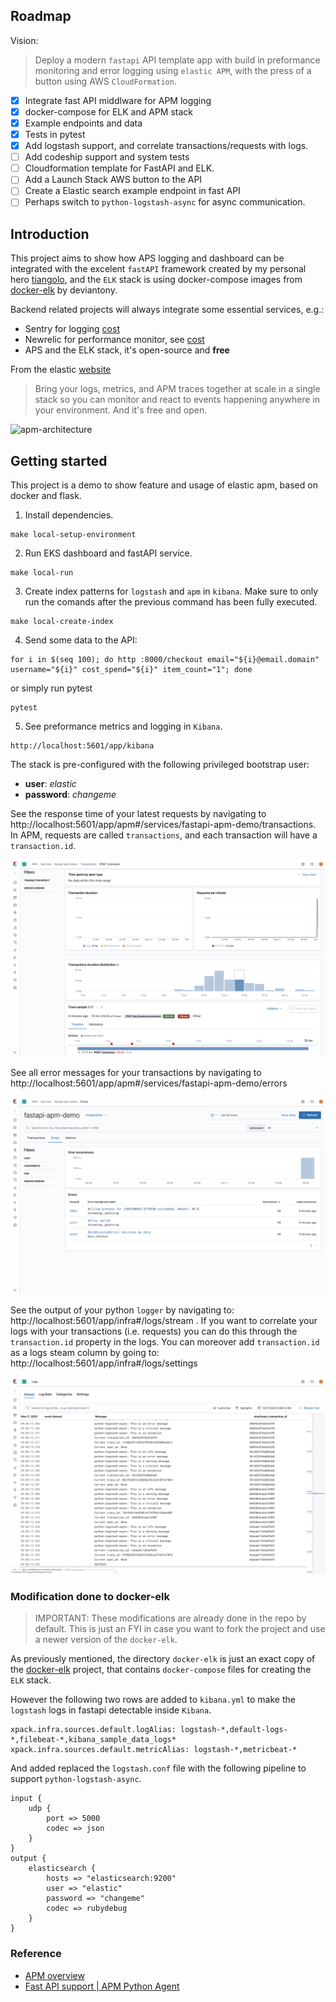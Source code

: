 ## Roadmap
Vision:
> Deploy a modern `fastapi` API template app with build in preformance monitoring and error logging using `elastic APM`, with the press of a button using AWS `CloudFormation`. 

- [x] Integrate fast API middlware for APM logging
- [x] docker-compose for ELK and APM stack
- [x] Example endpoints and data
- [x] Tests in pytest
- [x] Add logstash support, and correlate transactions/requests with logs. 
- [ ] Add codeship support and system tests
- [ ] Cloudformation template for FastAPI and ELK. 
- [ ] Add a Launch Stack AWS button to the API
- [ ] Create a Elastic search example endpoint in fast API 
- [ ] Perhaps switch to `python-logstash-async` for async communication. 

## Introduction

This project aims to show how APS logging and dashboard can be integrated with the excelent `fastAPI` framework created by my personal hero [tiangolo](https://github.com/tiangolo), and the `ELK` stack is using docker-compose images from [docker-elk](https://github.com/deviantony/docker-elk) by deviantony. 

Backend related projects will always integrate some essential services, e.g.:

- Sentry for logging [cost](https://sentry.io/pricing)
- Newrelic for performance monitor, see [cost](https://newrelic.com/application-monitoring/pricing)
- APS and the ELK stack, it's open-source and **free**

From the elastic [website](https://www.elastic.co/observability)
> Bring your logs, metrics, and APM traces together at scale in a single stack so you can monitor and react to events happening anywhere in your environment. And it's free and open.

![apm-architecture](https://www.elastic.co/guide/en/apm/get-started/current/images/apm-architecture-cloud.png)

## Getting started

This project is a demo to show feature and usage of elastic apm, based on docker and flask.

1. Install dependencies. 
```
make local-setup-environment
```

2. Run EKS dashboard and fastAPI service. 
```
make local-run
```

3. Create index patterns for `logstash` and `apm` in `kibana`. Make sure to only run the comands after the previous command has been fully executed. 
```
make local-create-index
```

4. Send some data to the API:
```
for i in $(seq 100); do http :8000/checkout email="${i}@email.domain" username="${i}" cost_spend="${i}" item_count="1"; done
```
or simply run pytest
```
pytest
```

5. See preformance metrics and logging in `Kibana`. 
```
http://localhost:5601/app/kibana
```
The stack is pre-configured with the following privileged bootstrap user:

- **user**: *elastic*
- **password**: *changeme*

See the response time of your latest requests by navigating to http://localhost:5601/app/apm#/services/fastapi-apm-demo/transactions. In APM, requests are called `transactions`, and each transaction will have a `transaction.id`. 

![](screenshots/transaction.png)

See all error messages for your transactions by navigating to http://localhost:5601/app/apm#/services/fastapi-apm-demo/errors

![](screenshots/errors.png)

See the output of your python `logger` by navigating to: http://localhost:5601/app/infra#/logs/stream . If you want to correlate your logs with your transactions (i.e. requests) you can do this through the `transaction.id` property in the logs. You can moreover add `transaction.id` as a logs steam column by going to: http://localhost:5601/app/infra#/logs/settings

![](screenshots/logs.png)



### Modification done to docker-elk
> IMPORTANT: These modifications are already done in the repo by default. This is just an FYI in case you want to fork the project and use a newer version of the `docker-elk`. 

As previously mentioned, the directory `docker-elk` is just an exact copy of the [docker-elk](https://github.com/deviantony/docker-elk) project, that contains `docker-compose` files for creating the `ELK` stack. 

However the following two rows are added to `kibana.yml` to make the `logstash` logs in fastapi detectable inside `Kibana`.
```
xpack.infra.sources.default.logAlias: logstash-*,default-logs-*,filebeat-*,kibana_sample_data_logs*
xpack.infra.sources.default.metricAlias: logstash-*,metricbeat-*
```

And added replaced the `logstash.conf` file with the following pipeline to support `python-logstash-async`.
```
input {
	udp {
		port => 5000
		codec => json
	}
}
output {
	elasticsearch {
		hosts => "elasticsearch:9200"
		user => "elastic"
		password => "changeme"
		codec => rubydebug
	}
}

```
### Reference
- [APM overview](https://www.elastic.co/guide/en/apm/get-started/7.6/index.html)
- [Fast API support | APM Python Agent](https://www.elastic.co/guide/en/apm/agent/python/master/starlette-support.html)
